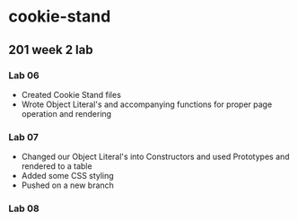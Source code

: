 # cookie-stand

## 201 week 2 lab

### Lab 06  

- Created Cookie Stand files
- Wrote Object Literal's and accompanying functions for proper page operation and rendering

### Lab 07  

- Changed our Object Literal's into Constructors and used Prototypes and rendered to a table
- Added some CSS styling
- Pushed on a new branch

### Lab 08  

